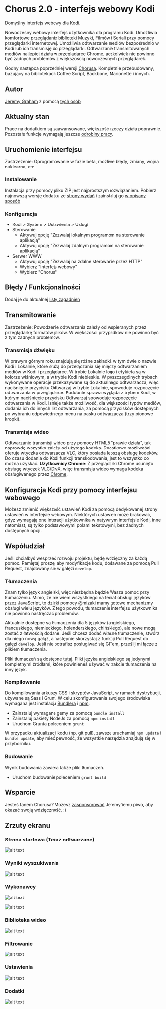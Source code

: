 # Chorus 2.0 - interfejs webowy Kodi
Domyślny interfejs webowy dla Kodi.

Nowoczesny webowy interfejs użytkownika dla programu Kodi. Umożliwia komfortowe przeglądanie biblioteki
Muzyki, Filmów i Seriali przy pomocy przeglądarki internetowej.
Umożliwia odtwarzanie mediów bezpośrednio w Kodi lub ich transmisję do przeglądarki.
Odtwarzanie transmitowanych mediów najlepiej działa w przeglądarce Chrome, aczkolwiek
nie powinno być żadnych problemów z większością nowoczesnych przeglądarek.

Godny następca poprzedniej wersji [Chorusa](https://github.com/jez500/chorus).
Kompletnie przebudowany, bazujący na bibliotekach Coffee Script, Backbone, Marionette i innych.


## Autor
[Jeremy Graham](http://jez.me) z pomocą [tych osób](https://github.com/xbmc/chorus2/graphs/contributors)


## Aktualny stan
Prace na dodatkiem są zaawansowane, większość rzeczy działa poprawnie. Pozostałe funkcje wymagają jeszcze [odrobiny pracy](https://github.com/xbmc/chorus2/issues).


## Uruchomienie interfejsu
Zastrzeżenie: Oprogramowanie w fazie beta, możliwe błędy, zmiany, wojna nuklearna, etc.

### Instalowanie
Instalacja przy pomocy pliku ZIP jest najprostszym rozwiązaniem. Pobierz najnowszą wersję dodatku ze [strony wydań](https://github.com/xbmc/chorus2/releases) i zainstaluj go [w opisany sposób](http://kodi.wiki/view/Add-on_manager#How_to_install_from_a_ZIP_file)

### Konfiguracja
* Kodi > System > Ustawienia > Usługi
* Sterowanie
    * Aktywuj opcję "Zezwalaj lokalnym programom na sterowanie aplikacją"
    * Aktywuj opcję "Zezwalaj zdalnym programom na sterowanie aplikacją"
* Serwer WWW
    * Aktywuj opcję "Zezwalaj na zdalne sterowanie przez HTTP"
    * Wybierz "Interfejs webowy"
    * Wybierz "Chorus"


## Błędy / Funkcjonalności
Dodaj je do aktualnej [listy zagadnień](https://github.com/xbmc/chorus2/issues)


## Transmitowanie
Zastrzeżenie: Powodzenie odtwarzania zależy od wspieranych przez przeglądarkę formatów plików.
W większości przypadków nie powinno być z tym żadnych problemów.

### Transmisja dźwięku
W prawym górnym roku znajdują się różne zakładki, w tym dwie o nazwie Kodi i Lokalnie, które służą do przełączania
się między odtwarzaniem mediów w Kodi i przeglądarce. W trybie Lokalnie logo i etykieta są w kolorze wiśniowym, a
w trybie Kodi niebieskie. W poszczególnych trybach wykonywane operacje przekazywane są do aktualnego odtwarzacza,
więc naciśnięcie przycisku Odtwarzaj w trybie Lokalnie, spowoduje rozpoczęcie odtwarzania w przeglądarce. Podobnie
sprawa wygląda z trybem Kodi, w którym naciśnięcie przycisku Odtwarzaj spowoduje rozpoczęcie odtwarzania w Kodi.
Isnieje także możliwość, dla większości typów mediów, dodania ich do innych list odtwarzania, za pomocą przycisków
dostępnych po wybraniu odpowiedniego menu na pasku odtwarzacza (trzy pionowe kropki).


### Transmisja wideo
Odtwarzanie transmisji wideo przy pomocy HTML5 "prawie działa", tak naprawdę wszystko zależy od użytego kodeka.
Dodatkowe możliwości oferuje wtyczka odtwarzacza VLC, który posiada lepszą obsługę kodeków.
Do czasu dodania do Kodi funkcji transkodowania, jest to wszystko co można uzyskać.
**Użytkownicy Chrome**: Z przeglądarki Chrome usunięto obsługę wtyczek VLC/DivX, więc transmisja wideo wymaga
kodeka obsługiwanego przez [Chrome](https://en.wikipedia.org/wiki/HTML5_video#Browser_support).


## Konfiguracja Kodi przy pomocy interfejsu webowego
Możesz zmienić większość ustawień Kodi za pomocą dedykowanej strony ustawień w interfejsie webowym.
Niektórych ustawień może brakować, gdyż wymagają one interacji użytkownika w natywnym interfejsie Kodi,
inne natomiast, są tylko podstawowymi polami tekstowymi, bez żadnych dostępnych opcji.


## Współudział
Jeśli chciałbyś wesprzeć rozwoju projektu, będę wdzięczny za każdą pomoc.
Pamiętaj proszę, aby modyfikacje kodu, dodawane za pomocą Pull Request, znajdowany się w gałęzi `develop`.

### Tłumaczenia
Znam tylko język angielski, więc niezbędna będzie Wasza pomoc przy tłumaczeniu.
Mimo, że nie wiem wszystkiego na temat obsługi języków przez JavaScript, to dzięki pomocy @mizaki mamy gotowe mechanizmy obsługi
wielu języków. Z tego powodu, tłumaczenie interfejsu użytkownika nie powinno nastręczać problemów.

Aktualnie dostępne są tłumaczenia dla 5 języków (angielskiego, francuskiego, niemieckiego, holenderskiego, chińskiego), ale nowe
mogą zostać z łatwością dodane. Jeśli chcesz dodać własne tłumaczenie, stwórz dla niego nową gałąź, a następnie skorzystaj
z funkcji Pull Request do gałęzi `develop`. Jeśli nie potrafisz posługiwać się GITem, prześlij mi łącze z plikiem tłumaczenia.

Pliki tłumaczeń są dostępne [tutaj](https://github.com/xbmc/chorus2/tree/master/src/lang). 
Pliki języka angielskiego są jedynymi kompletnymi źródłami, które powinieneś używać w trakcie tłumaczenia na inny język.

### Kompilowanie
Do kompilowania arkuszy CSS i skryptów JavaScript, w ramach dystrybucji, używane są Sass i Grunt.
W celu skonfigurowania swojego środowiska wymagana jest instalacja [Bundlera](http://bundler.io) i [npm](https://www.npmjs.org/).

* Zainstaluj wymagane gemy za pomocą `bundle install`
* Zainstaluj pakiety NodeJs za pomocą `npm install`
* Uruchom Grunta poleceniem `grunt`

W przypadku aktualizacji kodu (np. git pull), zawsze uruchamiaj `npm update` i `bundle update`, aby mieć pewność, że wszystkie
narzędzia znajdują się w przyborniku.
 
### Budowanie
Wynik budowania zawiera także pliki tłumaczeń.
- Uruchom budowanie poleceniem `grunt build`

## Wsparcie
Jesteś fanem Chorusa? Możesz [zasponsorować](https://www.paypal.com/cgi-bin/webscr?cmd=_donations&business=ZCGV976794JHE&lc=AU&item_name=Chorus%20Beer%20Fund&currency_code=AUD&bn=PP%2dDonationsBF%3abtn_donate_SM%2egif%3aNonHosted) Jeremy'iemu piwo, aby okazać swoją wdzięczność. :)

## Zrzuty ekranu

### Strona startowa (Teraz odtwarzane)
![alt text](https://raw.githubusercontent.com/xbmc/chorus2/master/dist/screenshots/now-playing.jpg "Homepage/Now Playing")

### Wyniki wyszukiwania
![alt text](https://raw.githubusercontent.com/xbmc/chorus2/master/dist/screenshots/search.jpg "Search")

### Wykonawcy
![alt text](https://raw.githubusercontent.com/xbmc/chorus2/master/dist/screenshots/artists.jpg "Artists")

![alt text](https://raw.githubusercontent.com/xbmc/chorus2/master/dist//screenshots/artist.jpg "Artist")

### Biblioteka wideo
![alt text](https://raw.githubusercontent.com/xbmc/chorus2/master/dist/screenshots/tv.jpg "TV")

### Filtrowanie
![alt text](https://raw.githubusercontent.com/xbmc/chorus2/master/dist/screenshots/movie.jpg "Movies")

### Ustawienia
![alt text](https://raw.githubusercontent.com/xbmc/chorus2/master/dist/screenshots/settings.jpg "Settings")

### Dodatki
![alt text](https://raw.githubusercontent.com/xbmc/chorus2/master/dist/screenshots/addons.jpg "Add-ons")
